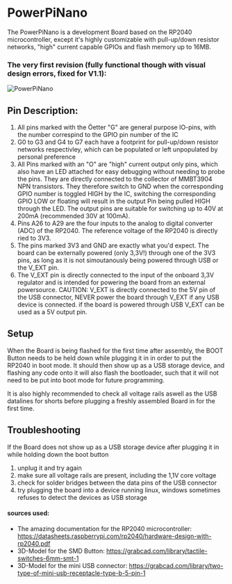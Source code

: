 # PowerPiNano
The PowerPiNano is a development Board based on the RP2040 microcontroller, except it's highly customizable with pull-up/down resistor networks, "high" current capable GPIOs and flash memory up to 16MB.

### The very first revision (fully functional though with visual design errors, fixed for V1.1):
![PowerPiNano](https://github.com/stefarrn/PowerPiNano/assets/80580541/a2fce6cd-a498-4956-8dee-874aa5448d65)

## Pin Description:
1. All pins marked with the Öetter "G" are general purpose IO-pins, with the number correspind to the GPIO pin number of the IC
2. G0 to G3 and G4 to G7 each have a footprint for pull-up/down resistor networks respectivley, which can be populated or left unpopulated by personal preference
3. All Pins marked with an "O" are "high" current output only pins, which also have an LED attached for easy debugging without needing to probe the pins. They are directly connected to the collector of MMBT3904 NPN transistors. They therefore switch to GND when the corresponding GPIO number is toggled HIGH by the IC, switching the corresponding GPIO LOW or floating will result in the output Pin being pulled HIGH through the LED. The output pins are suitable for switching up to 40V at 200mA (recommended 30V at 100mA).
4. Pins A26 to A29 are the four inputs to the analog to digital converter (ADC) of the RP2040. The reference voltage of the RP2040 is directly ried to 3V3.
5. The pins marked 3V3 and GND are exactly what you'd expect. The board can be externally powered (only 3,3V!) through one of the 3V3 pins, as long as it is not simoutanously being powered through USB or the V_EXT pin.
6. The V_EXT pin is directly connected to the input of the onboard 3,3V regulator and is intended for powering the board from an external powersource. CAUTION: V_EXT is directly connected to the 5V pin of the USB connector, NEVER power the board through V_EXT if any USB device is connected. if the board is powered through USB V_EXT can be used as a 5V output pin.

## Setup
When the Board is being flashed for the first time after assembly, the BOOT Button needs to be held down while plugging it in in order to put the RP2040 in boot mode. It should then show up as a USB storage device, and flashing any code onto it will also flash the bootloader, such that it will not need to be put into boot mode for future programming.

It is also highly recommended to check all voltage rails aswell as the USB datalines for shorts before plugging a freshly assembled Board in for the first time.

## Troubleshooting
If the Board does not show up as a USB storage device after plugging it in while holding down the boot button
1. unplug it and try again
2. make sure all voltage rails are present, including the 1,1V core voltage
3. check for solder bridges between the data pins of the USB connector
4. try plugging the board into a device running linux, windows sometimes refuses to detect the devices as USB storage

#### sources used:
- The amazing documentation for the RP2040 microcontroller: https://datasheets.raspberrypi.com/rp2040/hardware-design-with-rp2040.pdf
- 3D-Model for the SMD Button: https://grabcad.com/library/tactile-switches-6mm-smt-1
- 3D-Model for the mini USB connector: https://grabcad.com/library/two-type-of-mini-usb-receptacle-type-b-5-pin-1
